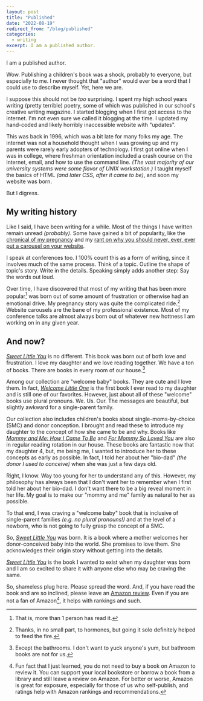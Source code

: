 ```yaml
---
layout: post
title: "Published"
date: "2022-08-19"
redirect_from: "/blog/published"
categories:
  - writing
excerpt: I am a published author.
---
```


I am a published author.

Wow. Publishing a children's book was a shock, probably to everyone, but especially to me. I never thought that "author" would ever be a word that I could use to describe myself. Yet, here we are. 

I suppose this should not be _too_ surprising. I spent my high school years writing (pretty terrible) poetry, some of which was published in our school's creative writing magazine. I started blogging when  I first got access to the internet. I'm not even sure we called it blogging at the time. I updated my hand-coded and likely horribly inaccessible website with "updates". 

This was back in 1996, which was a bit late for many folks my age. The internet was not a household thought when I was growing up and my parents were rarely early adopters of technology. I first got online when I was in college, where freshman orientation included a crash course on the internet, email, and how to use the command line. _(The vast majority of our university systems were some flavor of UNIX workstation.)_ I taught myself the basics of HTML _(and later CSS, after it came to be)_, and soon my website was born.

But I digress.

## My writing history

Like I said, I have been writing for a while. Most of the things I have written remain unread _(probably)_. Some have gained a bit of popularity, like the [chronical of my pregnancy](/blog/pregnancy/) and my [rant on why you should never, ever, ever put a carousel on your website](/blog/carousels-no-one-likes-you). 

I speak at conferences too. I 100% count this as a form of writing, since it involves much of the same process. Think of a topic. Outline the shape of topic's story. Write in the details. Speaking simply adds another step: Say the words out loud. 

Over time, I have discovered that most of my writing that has been more popular[^1] was born out of some amount of frustration or otherwise had an emotional drive. My pregnancy story was quite the complicated ride.[^2] Website carousels are the bane of my professional existence. Most of my conference talks are almost always born out of whatever new hottness I am working on in any given year.

## And now?

[_Sweet Little You_](/book) is no different. This book was born out of both love and frustration. I love my daughter and we love reading together. We have a ton of books. There are books in every room of our house.[^3]

Among our collection are "welcome baby" books. They are cute and I love them. In fact, [_Welcome Little One_](https://www.goodreads.com/en/book/show/26457275-welcome-little-one) is the first book I ever read to my daughter and is still one of our favorites. However, just about all of these "welcome" books use plural pronouns. We. Us. Our. The messages are beautiful, but slightly awkward for a single-parent family.

Our collection also includes children's books about single-moms-by-choice (SMC) and donor conception. I brought and read these to introduce my daughter to the concept of how she came to be and why. Books like [_Mommy and Me: How I Came To Be_](https://www.goodreads.com/book/show/52567923-mommy-and-me---how-i-came-to-be) and [_For Mommy So Loved You_](https://www.goodreads.com/book/show/38671815-for-mommy-so-loved-you) are also in regular reading rotation in our house. These books are fantastic now that my daughter 4, but, me being me, I wanted to introduce her to these concepts as early as possible. In fact, I told her about her "bio-dad" _(the donor I used to conceive)_ when she was just a few days old. 

Right, I know. Way too young for her to understand any of this. However, my philosophy has always been that I don't want her to remember when I first told her about her bio-dad. I don't want there to be a big reveal moment in her life. My goal is to make our "mommy and me" family as natural to her as possible. 

To that end, I was craving a "welcome baby" book that is inclusive of single-parent families _(e.g. no plural pronouns!)_ and at the level of a newborn, who is not going to fully grasp the concept of a SMC. 

So, [_Sweet Little You_](/book) was born. It is a book where a mother welcomes her donor-conceived baby into the world. She promises to love them. She acknowledges their origin story without getting into the details.

[_Sweet Little You_](/book) is the book I wanted to exist when my daughter was born and I am so excited to share it with anyone else who may be craving the same.

So, shameless plug here. Please spread the word. And, if you have read the book and are so inclined, please leave an [Amazon review](https://www.amazon.com/Sweet-Little-You-Joni-Halabi/dp/057839216X). Even if you are not a fan of Amazon[^4], it helps with rankings and such.



[^1]: That is, more than 1 person has read it.
[^2]: Thanks, in no small part, to hormones, but going it solo definitely helped to feed the fire.
[^3]: Except the bathrooms. I don't want to yuck anyone's yum, but bathroom books are not for us.
[^4]: Fun fact that I just learned, you do not need to buy a book on Amazon to review it. You can support your local bookstore or borrow a book from a library and still leave a review on Amazon. For better or worse, Amazon is great for exposure, especially for those of us who self-publish, and ratings help with Amazon rankings and recommendations.